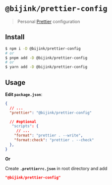# `@bijink/prettier-config`

> Personal [Prettier](https://prettier.io) configuration

## Install

```bash
$ npm i -D @bijink/prettier-config
# or
$ pnpm add -D @bijink/prettier-config
# or
$ yarn add -D @bijink/prettier-config
```

## Usage
**Edit `package.json`**:

```json
{
  // ...
  "prettier": "@bijink/prettier-config"

  // #optional
   "scripts": {
     // ...
    "format": "prettier . --write",
    "format:check": "prettier . --check"
  },
}
```
**Or**

Create **`.prettierrc.json`** in root directory and add
```json
"@bijink/prettier-config"
```